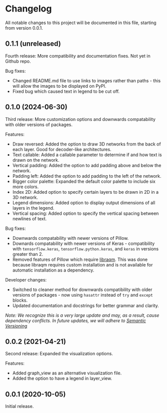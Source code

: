 # Changelog
All notable changes to this project will be documented in this file, starting from version 0.0.1.

## 0.1.1 (unreleased)

Fourth release: More compatibility and documentation fixes. Not yet in Github repo.

Bug fixes:
- Changed README.md file to use links to images rather than paths - this will allow the images to be displayed on PyPI.
- Fixed bug which caused text in legend to be cut off.

## 0.1.0 (2024-06-30)

Third release: More customization options and downwards compatability with older versions of packages.

Features:
- Draw reversed: Added the option to draw 3D networks from the back of each layer. Good for decoder-like architectures.
- Text callable: Added a callable parameter to determine if and how text is drawn on the network.
- Vertical padding: Added the option to add padding above and below the network.
- Padding left: Added the option to add padding to the left of the network.
- Bigger color palette: Expanded the default color palette to include six more colors.
- Index 2D: Added option to specify certain layers to be drawn in 2D in a 3D network.
- Legend dimensions: Added option to display output dimensions of all layers in the legend.
- Vertical spacing: Added option to specify the vertical spacing between newlines of text.

Bug fixes:
- Downwards compatability with newer versions of Pillow.
- Downards compatability with newer versions of Keras - compatibility with `tensorflow.keras`, `tensorflow.python.keras`, and `keras` in versions greater than 2.
- Removed features of Pillow which require [libraqm](https://github.com/HOST-Oman/libraqm). This was done because libraqm requires custom installation and is not available for automatic installation as a dependency.

Developer changes:
- Switched to cleaner method for downwards compatibility with older versions of packages - now using `hasattr` instead of `try` and `except` blocks.
- Updated documentation and docstrings for better grammar and clarity.

*Note: We recognize this is a very large update and may, as a result, cause dependency conflicts. In future updates, we will adhere to [Semantic Versioning](https://semver.org/)*

## 0.0.2 (2021-04-21)

Second release: Expanded the visualization options.

Features:
- Added graph_view as an alternative visualization file.
- Added the option to have a legend in layer_view.

## 0.0.1 (2020-10-05)

Initial release.
